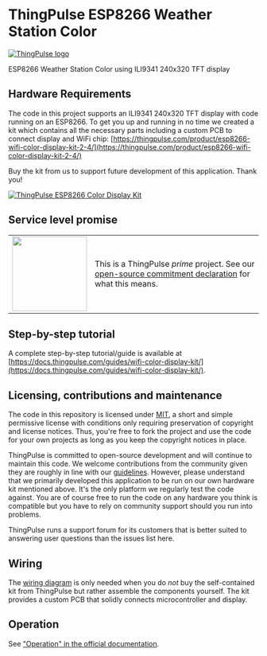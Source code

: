 # ThingPulse ESP8266 Weather Station Color


[![ThingPulse logo](https://thingpulse.com/assets/ThingPulse-w300.svg)](https://thingpulse.com)

ESP8266 Weather Station Color using ILI9341 240x320 TFT display

## Hardware Requirements

The code in this project supports an ILI9341 240x320 TFT display with code running on an ESP8266. To get you up and running in no time we created a kit which contains all the necessary parts including a custom PCB to connect display and WiFi chip:
[https://thingpulse.com/product/esp8266-wifi-color-display-kit-2-4/](https://thingpulse.com/product/esp8266-wifi-color-display-kit-2-4/)

Buy the kit from us to support future development of this application. Thank you!

[![ThingPulse ESP8266 Color Display Kit](resources/ESP8266ColorDisplayKit.jpg)](https://thingpulse.com/product/esp8266-wifi-color-display-kit-2-4/)

## Service level promise

<table><tr><td><img src="https://thingpulse.com/assets/ThingPulse-open-source-prime.png" width="150">
</td><td>This is a ThingPulse <em>prime</em> project. See our <a href="https://thingpulse.com/about/open-source-commitment/">open-source commitment declaration</a> for what this means.</td></tr></table>

## Step-by-step tutorial

A complete step-by-step tutorial/guide is available at [https://docs.thingpulse.com/guides/wifi-color-display-kit/](https://docs.thingpulse.com/guides/wifi-color-display-kit/).

## Licensing, contributions and maintenance

The code in this repository is licensed under [MIT](https://en.wikipedia.org/wiki/MIT_License), a short and simple permissive license with conditions only requiring preservation of copyright and license notices. Thus, you're free to fork the project and use the code for your own projects as long as you keep the copyright notices in place.

ThingPulse is committed to open-source development and will continue to maintain this code. We welcome contributions from the community given they are roughly in line with our [guidelines](CONTRIBUTING.md). However, please understand that we primarily developed this application to be run on our own hardware kit mentioned above. It's the only platform we regularly test the code against. You are of course free to run the code on any hardware you think is compatible but you have to rely on community support should you run into problems. 

ThingPulse runs a support forum for its customers that is better suited to answering user questions than the issues list here.

## Wiring

The [wiring diagram](https://docs.thingpulse.com/specs/wifi-color-display-kit/#wiring) is only needed when you do _not_ buy the self-contained kit from ThingPulse but rather assemble the components yourself. The kit provides a custom PCB that solidly connects microcontroller and display.

## Operation

See ["Operation" in the official documentation](https://docs.thingpulse.com/guides/wifi-color-display-kit/#operation).
